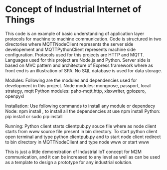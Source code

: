 # Concept of Industrial Internet of Things

This code is an example of basic understanding of application layer protocols for machine to machine communication.
Code is structured in two directories where MQTTNodeClient represents the server side developement and MQTTPythonClient represents machine side configuration.
Protocols used for this projects are HTTP and MQTT.
Languages used for this project are Node.js and Python.
Server side is based on MVC pattern and architecture of Express framework where as front end is an illustration of SPA.
No SQL database is used for data storage.

Modules:
Following are the modules and dependencies used for development in this project.
Node modules: mongoose, passport, local strategy, mqtt
Python modules: paho-mqtt,http, xlsxwriter, gpiozero, openpyxl

Installation:
Use following commands to install any module or dependecy
Node: npm install <module-name>, to install all the dependencies at use npm install 
Python: pip install <depency-name> or sudo pip install <depency-name>

Running:
Python client starts clientpub.py souce file where as node client starts from www source file present in bin directory.
To start python client open terminal and type python clientpub.py and to start node client redirect to bin directory in MQTTNodeClient and type node www or start www


This is just a little demonstration of Industrial IoT concept for M2M communication, and it can be increased to any level as well as can be used as a template to design a prototype for any industrial solution.
